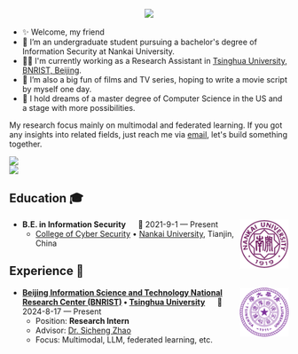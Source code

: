 <p align="center">
  <img src="https://readme-typing-svg.demolab.com/?lines=👋+I'm+ErwinZhou;Welcome+to+my+Rivendell" />
</p>

- ✨ Welcome, my friend
- 🌱 I’m an undergraduate student pursuing a bachelor's degree of Information Security at Nankai University.
- 👨‍💻 I'm currently working as a Research Assistant in [Tsinghua University, BNRIST, Beijing](https://www.bnrist.tsinghua.edu.cn/bnristen/).
- 💞️ I’m also a big fun of films and TV series, hoping to write a movie script by myself one day.
- 🔭 I hold dreams of a master degree of Computer Science in the US and a stage with more possibilities.

My research focus mainly on multimodal and federated learning. If you got any insights into related fields, just reach me via [email](ErwinZhou@outlook.com), let's build something together.
<div style="text-align: center;">
  <img src="https://github-readme-stats.vercel.app/api?username=ErwinZhou&show_icons=true&theme=tokyonight" style="display: block; margin: 0 auto;" />
  <img src="https://github-readme-stats.vercel.app/api/top-langs/?username=ErwinZhou&layout=compact&hide=Jupyter Notebook" style="display: block; margin: 0 auto;" />
</div>


Education 🎓
------  
<img align="right" width="88" src="https://github.com/ErwinZhou/ErwinZhou.github.io/blob/main/images/Nankai.png" />

- **B.E. in Information Security** &emsp; 📌 2021-9-1 — Present
  - [College of Cyber Security](https://encyber.nankai.edu.cn/) • [Nankai University](https://en.nankai.edu.cn/), Tianjin, China


Experience 💼
------
<img align="right" width="88" src="https://github.com/ErwinZhou/ErwinZhou.github.io/blob/main/images/TsingHua.png" />

- **[Beijing Information Science and Technology National Research Center (BNRIST)](https://www.bnrist.tsinghua.edu.cn/bnristen/) • [Tsinghua University](https://www.tsinghua.edu.cn/en/)** &emsp; 📌 2024-8-17 — Present
  - Position: **Research Intern**
  - Advisor: [Dr. Sicheng Zhao](https://sites.google.com/view/schzhao)
  - Focus: Multimodal, LLM, federated learning, etc.

<!---
ErwinZhou/ErwinZhou is a ✨ special ✨ repository because its `README.md` (this file) appears on your GitHub profile.
You can click the Preview link to take a look at your changes.
--->
